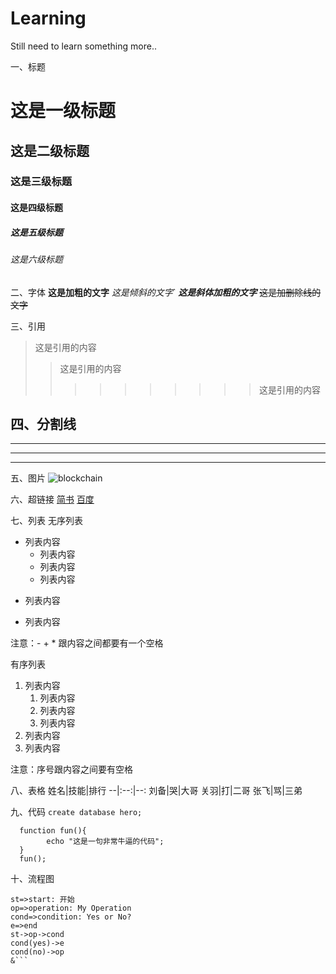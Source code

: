 # Learning

Still need to learn something more..

一、标题

# 这是一级标题

## 这是二级标题

### 这是三级标题

#### 这是四级标题

##### 这是五级标题

###### 这是六级标题

二、字体
**这是加粗的文字**
_这是倾斜的文字_`
**_这是斜体加粗的文字_**
~~这是加删除线的文字~~

三、引用

> 这是引用的内容
>
> > 这是引用的内容
> >
> > > > > > > > > > 这是引用的内容

## 四、分割线

---

---

---

五、图片
![blockchain](https://ss0.bdstatic.com/70cFvHSh_Q1YnxGkpoWK1HF6hhy/it/u=702257389,1274025419&fm=27&gp=0.jpg '区块链')

六、超链接
[简书](http://jianshu.com)
[百度](http://baidu.com)

七、列表
无序列表

-   列表内容
    -   列表内容
    -   列表内容
    -   列表内容

*   列表内容

-   列表内容

注意：- + \* 跟内容之间都要有一个空格

有序列表

1. 列表内容
    1. 列表内容
    2. 列表内容
    3. 列表内容
2. 列表内容
3. 列表内容

注意：序号跟内容之间要有空格

八、表格
姓名|技能|排行
--|:--:|--:
刘备|哭|大哥
关羽|打|二哥
张飞|骂|三弟

九、代码
`create database hero;`

```
  function fun(){
        echo "这是一句非常牛逼的代码";
  }
  fun();
```

十、流程图

````flow
st=>start: 开始
op=>operation: My Operation
cond=>condition: Yes or No?
e=>end
st->op->cond
cond(yes)->e
cond(no)->op
&```
````
